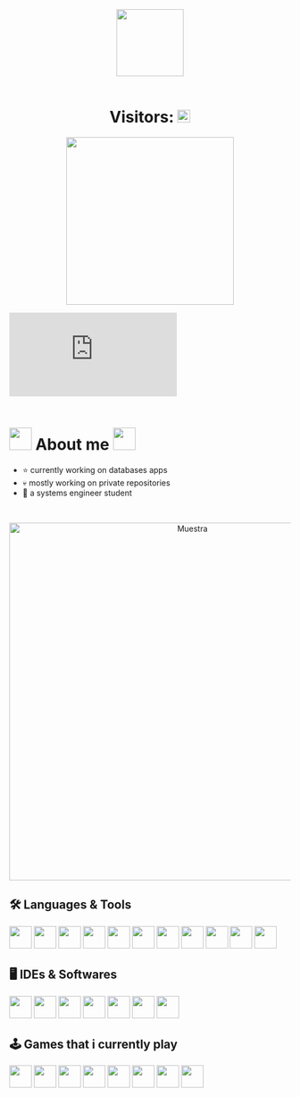 <div align="center">
    <img src="https://i.postimg.cc/B68kJsnd/NyanGit1.gif" height="120px" />
</div>
<br>
<div align="center"><h1 align="center">Visitors:
<img src="https://profile-counter.glitch.me/Richard2305/count.svg" height="23px">
    </h1>
</div>

<p align="center">
<img width="300px" src="https://preview.redd.it/drake-is-dreaming-about-random-nikke-pics-meme-v0-ba9301ylznbc1.jpeg?width=319&format=pjpg&auto=webp&s=f6f6ee33bc2f0d55e635b12ced5f06c6eb85ee2d" />
</p>

<div class="sketchfab-embed-wrapper"> <iframe title="Smol Ame in an Upcycled Terrarium [HololiveEn]" frameborder="0" allowfullscreen mozallowfullscreen="true" webkitallowfullscreen="true" allow="autoplay; fullscreen; xr-spatial-tracking" xr-spatial-tracking execution-while-out-of-viewport execution-while-not-rendered web-share src="https://sketchfab.com/models/490cecc249d242188fda5ad3160a4b24/embed"> </iframe> </div>
    
<br>

<h1> <img width="40px" src="https://media.tenor.com/2F5wQYTWrQMAAAAi/nikke.gif" /> About me <img width="40px" src="https://media.tenor.com/2F5wQYTWrQMAAAAi/nikke.gif" /></h1>
 
- ⭐ currently working on databases apps
- 💀 mostly working on private repositories
- 👾 a systems engineer student

<br>

<p align="center">
  <img src="https://drive.google.com/uc?id=1pbsLEnMpy0o2uH2eDYghXojKPSRuMYZk" width="640px" alt="Muestra">
</p>

## 🛠️ Languages & Tools
<p>
<img width="40px" src="https://cdn.jsdelivr.net/gh/devicons/devicon@latest/icons/java/java-original.svg" />        
<img width="40px" src="https://cdn.jsdelivr.net/gh/devicons/devicon/icons/html5/html5-original.svg" /> 
<img width="40px" src="https://cdn.jsdelivr.net/gh/devicons/devicon/icons/css3/css3-plain.svg" /> 
<img width="40px" src="https://cdn.jsdelivr.net/gh/devicons/devicon/icons/javascript/javascript-original.svg" />
<img width="40px" src="https://cdn.jsdelivr.net/gh/devicons/devicon@latest/icons/mysql/mysql-original.svg" />
<img width="40px" src="https://cdn.jsdelivr.net/gh/devicons/devicon@latest/icons/cplusplus/cplusplus-plain.svg" />
<img width="40px" src="https://cdn.jsdelivr.net/gh/devicons/devicon@latest/icons/csharp/csharp-plain.svg" />
<img width="40px" src="https://cdn.jsdelivr.net/gh/devicons/devicon@latest/icons/maven/maven-original.svg" />
<img width="40px" src="https://cdn.jsdelivr.net/gh/devicons/devicon@latest/icons/python/python-original.svg" />
<img width="40px" src="https://cdn.jsdelivr.net/gh/devicons/devicon@latest/icons/react/react-original.svg" />
<img width="40px" src="https://img.icons8.com/?size=128&id=GOHWqwnSE8Sv&format=png" />
</p>

## 🖥️ IDEs & Softwares
<p>
<img width="40px" src="https://cdn.jsdelivr.net/gh/devicons/devicon/icons/vscode/vscode-original.svg" />
<img width="40px" src="https://cdn.jsdelivr.net/gh/devicons/devicon@latest/icons/intellij/intellij-original.svg" />
<img width="40px" src="https://cdn.jsdelivr.net/gh/devicons/devicon@latest/icons/photoshop/photoshop-original.svg" />
<img width="40px" src="https://cdn.jsdelivr.net/gh/devicons/devicon@latest/icons/visualstudio/visualstudio-plain.svg" />
<img width="40px" src="https://img.icons8.com/?size=100&id=12599&format=png&color=FFFFFF" />
<img width="40px" src="https://i0.wp.com/gluonhq.com/wp-content/uploads/2015/02/SceneBuilderLogo.png?fit=781%2C781&ssl=1" />
<img width="40px" src="https://img.icons8.com/?size=100&id=baWsXpPZGhGu&format=png&color=000000" />
</p>

## 🕹️ Games that i currently play
<p>
<img width="40px" src="https://img.icons8.com/nolan/512/rocket-league.png" />
<img width="40px" src="https://static.wikia.nocookie.net/logopedia/images/f/f8/Fortnite_Chapter_1_Season_1.jpg/revision/latest?cb=20230826201036" />
<img width="40px" src="https://upload.wikimedia.org/wikipedia/en/thumb/4/4d/Logo_of_Geometry_Dash.svg/640px-Logo_of_Geometry_Dash.svg.png" />
<img width="40px" src="https://cdnb.artstation.com/p/assets/images/images/029/816/241/large/brice-laville-saint-martin-clash-royale-app-icon-2020.jpg?1598728017" />
<img width="40px" src="https://img.icons8.com/?size=100&id=9xc8tSvhjr3z&format=png&color=000000" />
<img width="40px" src="https://img.icons8.com/?size=100&id=Jxx1dXj7pETo&format=png&color=000000" />
<img width="40px" src="https://play-lh.googleusercontent.com/npHAHmtZRgiMVEVg5pcncTIyqMW5MX--niR0L9PSzc5l8nuXS4GbU4w0yumQTururnc" />
<img width="40px" src="https://pbs.twimg.com/profile_images/1859477373755981824/N7-FoPEi_400x400.jpg" />
</p>
